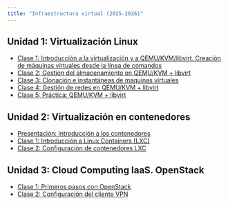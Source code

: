 ```yaml
---
title: "Infraestructura virtual (2025-2026)"
---
```


## Unidad 1: Virtualización Linux

* [Clase 1: Introducción a la virtualización y a QEMU/KVM/libvirt. Creación de máquinas virtuales desde la línea de comandos](2526/u1/clase1.html)
* [Clase 2: Gestión del almacenamiento en QEMU/KVM + libvirt](2526/u1/clase2.html)
* [Clase 3: Clonación e instantáneas de maquinas virtuales](2526/u1/clase3.html)
* [Clase 4: Gestión de redes en QEMU/KVM + libvirt](2526/u1/clase4.html)
* [Clase 5: Práctica: QEMU/KVM + libvirt](2526/u1/clase5.html)


## Unidad 2: Virtualización en contenedores

* [Presentación: Introducción a los contenedores](2526/pdf/contenedores.pdf)
* [Clase 1: Introducción a Linux Containers (LXC)](2526/u2/clase1.html)
* [Clase 2: Configuración de contenedores LXC](2526/u2/clase2.html)


<!--
* Clase 3: Introducción a los contenedores Docker
* Clase 4: Imágenes Docker
* Clase 5: Almacenamiento y redes en Docker
* Clase 6: Escenarios multicontenedor en Docker

-->

## Unidad 3: Cloud Computing IaaS. OpenStack 

* [Clase 1: Primeros pasos con OpenStack](2526/u3/clase1.html)
* [Clase 2: Configuración del cliente VPN](2526/u3/clase2.html) 

<!--
* Introducción al Cloud Computing y a OpenStack.
* Trabajo con instancias en OpenStack
* Gestión del almacenamiento en OpenStack
* Gestión de redes en OpenStack
* Práctica: OpenStack

## Unidad 4: Orquestadores de contenedores

* Introducción a Kubernetes
* Trabajando con Pods y ReplicaSet
* Trabajando con Deployments y Services
* Despliegues parametrizados
* Almacenamiento en Kubernetes
* Instalación de un CMS con Helm

-->